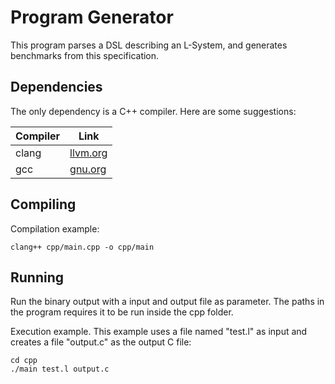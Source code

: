 # Program Generator

This program parses a DSL describing an L-System, and generates benchmarks from this specification.

## Dependencies

The only dependency is a C++ compiler. Here are some suggestions:

| Compiler | Link                                |
| -------- | ----------------------------------- |
| clang    | [llvm.org](https://clang.llvm.org/) |
| gcc      | [gnu.org](https://gcc.gnu.org/)     |

## Compiling

Compilation example:

```
clang++ cpp/main.cpp -o cpp/main
```

## Running

Run the binary output with a input and output file as parameter. The paths in the program requires it to be run inside the cpp folder.

Execution example. This example uses a file named "test.l" as input and creates a file "output.c" as the output C file:

```
cd cpp
./main test.l output.c
```
